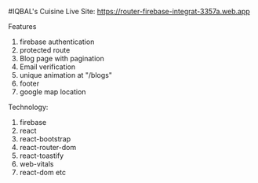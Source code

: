 #IQBAL's Cuisine
Live Site: https://router-firebase-integrat-3357a.web.app

Features
1. firebase authentication
2. protected route
3. Blog page with pagination
4. Email verification
5. unique animation  at "/blogs"
6. footer
7. google map location


Technology:
1. firebase
2. react
3. react-bootstrap
4. react-router-dom
5. react-toastify
6. web-vitals
7. react-dom etc
















 
